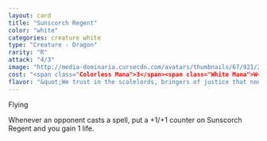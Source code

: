 ```yaml
---
layout: card
title: "Sunscorch Regent"
color: "white"
categories: creature white
type: "Creature - Dragon"
rarity: "R"
attack: "4/3"
image: "http://media-dominaria.cursecdn.com/avatars/thumbnails/67/921/200/283/635609488403162189.png"
cost: "<span class="Colorless Mana">3</span><span class="White Mana">W</span><span class="White Mana">W</span>"
flavor: "&quot;We trust in the scalelords, bringers of justice that none can escape.&quot;"
---
```


Flying

Whenever an opponent casts a spell, put a +1/+1 counter on Sunscorch Regent and you gain 1 life.
